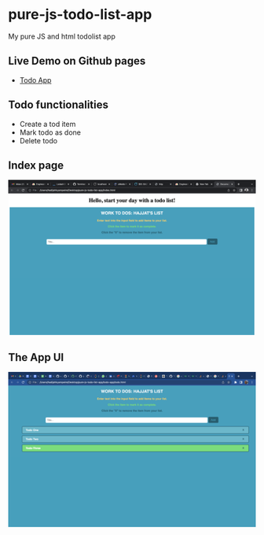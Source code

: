 # pure-js-todo-list-app
My pure JS and html todolist app

## Live Demo on Github pages
- [Todo App](https://hadijahkyampeire.github.io/pure-js-todo-list-app/)
## Todo functionalities
- Create a tod item
- Mark todo as done
- Delete todo

## Index page
![index page](./index.png)

## The App UI
![App](./app.png)